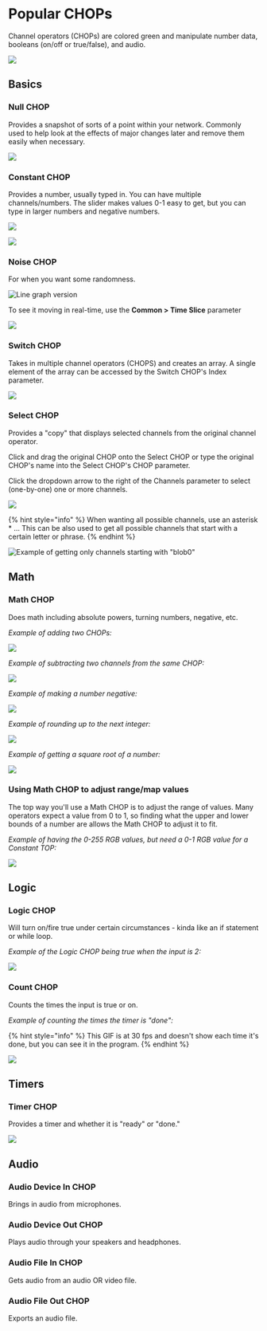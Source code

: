 # Popular CHOPs

Channel operators \(CHOPs\) are colored green and manipulate number data, booleans \(on/off or true/false\), and audio.

![](../.gitbook/assets/image%20%28148%29.png)

## Basics

### Null CHOP

Provides a snapshot of sorts of a point within your network. Commonly used to help look at the effects of major changes later and remove them easily when necessary.

![](../.gitbook/assets/image%20%28149%29.png)

### Constant CHOP

Provides a number, usually typed in. You can have multiple channels/numbers. The slider makes values 0-1 easy to get, but you can type in larger numbers and negative numbers.

![](../.gitbook/assets/image%20%28169%29.png)

![](../.gitbook/assets/image%20%28137%29.png)

### Noise CHOP

For when you want some randomness.

![Line graph version](../.gitbook/assets/image%20%28187%29.png)

To see it moving in real-time, use the **Common &gt; Time Slice** parameter

![](../.gitbook/assets/tdnoisechop.gif)

### Switch CHOP

Takes in multiple channel operators \(CHOPS\) and creates an array. A single element of the array can be accessed by the Switch CHOP's Index parameter.

![](../.gitbook/assets/image%20%28185%29.png)

### Select CHOP

Provides a "copy" that displays selected channels from the original channel operator.

Click and drag the original CHOP onto the Select CHOP or type the original CHOP's name into the Select CHOP's CHOP parameter.

Click the dropdown arrow to the right of the Channels parameter to select \(one-by-one\) one or more channels.

![](../.gitbook/assets/image%20%28192%29.png)

{% hint style="info" %}
When wanting all possible channels, use an asterisk \* ... This can be also used to get all possible channels that start with a certain letter or phrase.
{% endhint %}

![Example of getting only channels starting with &quot;blob0&quot;](../.gitbook/assets/image%20%28193%29.png)

## Math

### Math CHOP

Does math including absolute powers, turning numbers, negative, etc.

_Example of adding two CHOPs:_

![](../.gitbook/assets/image%20%28156%29.png)

_Example of subtracting two channels from the same CHOP:_

![](../.gitbook/assets/image%20%28161%29.png)

_Example of making a number negative:_

![](../.gitbook/assets/image%20%28139%29.png)

_Example of rounding up to the next integer:_

![](../.gitbook/assets/image%20%28135%29.png)

_Example of getting a square root of a number:_

![](../.gitbook/assets/image%20%28150%29.png)

### Using Math CHOP to adjust range/map values

The top way you'll use a Math CHOP is to adjust the range of values. Many operators expect a value from 0 to 1, so finding what the upper and lower bounds of a number are allows the Math CHOP to adjust it to fit.

_Example of having the 0-255 RGB values, but need a 0-1 RGB value for a Constant TOP:_

![](../.gitbook/assets/image%20%28165%29.png)

## Logic

### Logic CHOP

Will turn on/fire true under certain circumstances - kinda like an if statement or while loop.

_Example of the Logic CHOP being true when the input is 2:_

![](../.gitbook/assets/image%20%28181%29.png)

### Count CHOP

Counts the times the input is true or on.

_Example of counting the times the timer is "done":_

{% hint style="info" %}
This GIF is at 30 fps and doesn't show each time it's done, but you can see it in the program.
{% endhint %}

![](../.gitbook/assets/tdcountchop.gif)

## Timers

### Timer CHOP

Provides a timer and whether it is "ready" or "done."

![](../.gitbook/assets/tdcountchop.gif)

## Audio

### Audio Device In CHOP

Brings in audio from microphones.

### Audio Device Out CHOP

Plays audio through your speakers and headphones.

### Audio File In CHOP

Gets audio from an audio OR video file.

### Audio File Out CHOP

Exports an audio file.

